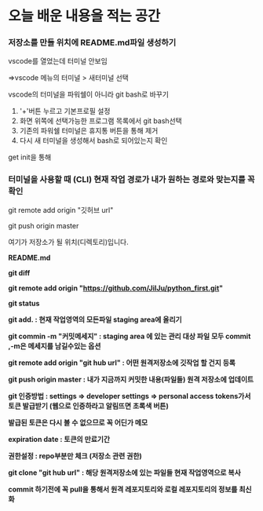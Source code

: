 # 오늘 배운 내용을 적는 공간
###  저장소를 만들 위치에 README.md파일 생성하기

vscode를 열었는데 터미널 안보임

=>vscode 메뉴의 터미널 > 새터미널 선택

vscode의 터미널을 파워쉘이 아니라 git bash로 바꾸기

1. '+'버튼 누르고 기본프로필 설정
2. 화면 위쪽에 선택가능한 프로그램 목록에서 git bash선택
3. 기존의 파워쉘 터미널은 휴지통 버튼을 통해 제거
4. 다시 새 터미널을 생성해서 bash로 되어있는지 확인

get init을 통해 

###  터미널을 사용할 때 (CLI) 현재 작업 경로가 내가 원하는 경로와 맞는지를 꼭 확인

git remote add origin "깃허브 url"

git push origin master

여기가 저장소가 될 위치(디렉토리)입니다.

**__README.md__**

**git diff**

**git remote add origin "https://github.com/JiIJu/python_first.git"**

**git status**

**git add. : 현재 작업영역의 모든파일 staging area에 올리기**

**git commin -m "커밋메세지" : staging area 에 있는 관리 대상 파일 모두 commit ,-m은 메세지를 남길수있는 옵션**

**git remote add origin "git hub url" : 어떤 원격저장소에 깃작업 할 건지 등록**

**git push origin master : 내가 지금까지 커밋한 내용(파일들) 원격 저장소에 업데이트**

**git 인증방법 : settings => developer settings => personal access tokens가서 토큰 발급받기 (웹으로 인증하라고 알림뜨면 초록색 버튼)**

**발급된 토큰은 다시 볼 수 없으므로 꼭 어딘가 메모**

**expiration date : 토큰의 만료기간**

**권한설정 : repo부분만 체크 (저장소 관련 권한)**

**git clone "git hub url" : 해당 원격저장소에 있는 파일들 현재 작업영역으로 복사**

**commit 하기전에 꼭 pull을 통해서 원격 레포지토리와 로컬 레포지토리의 정보를 최신화**